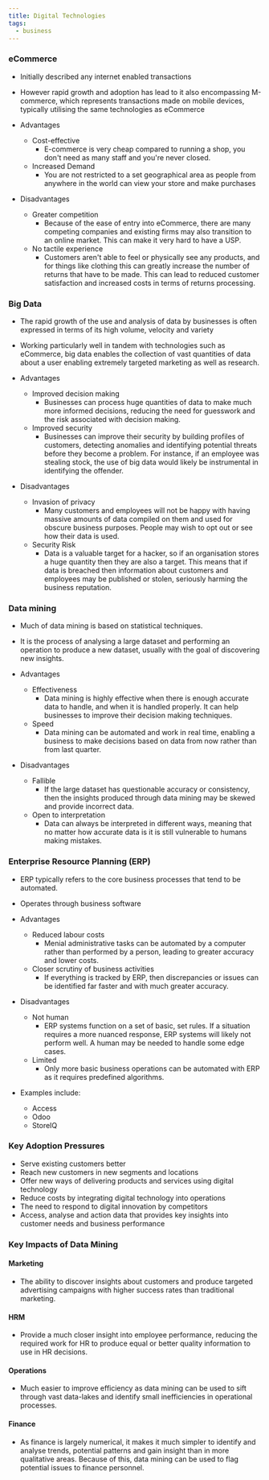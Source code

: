 ```yaml
---
title: Digital Technologies
tags:
  - business
---
```

### eCommerce

- Initially described any internet enabled transactions
- However rapid growth and adoption has lead to it also encompassing M-commerce, which represents transactions made on mobile devices, typically utilising the same technologies as eCommerce

- Advantages
	- Cost-effective
		- E-commerce is very cheap compared to running a shop, you don't need as many staff and you're never closed.
	- Increased Demand
		- You are not restricted to a set geographical area as people from anywhere in the world can view your store and make purchases
- Disadvantages
	- Greater competition
		- Because of the ease of entry into eCommerce, there are many competing companies and existing firms may also transition to an online market. This can make it very hard to have a USP.
	- No tactile experience
		- Customers aren't able to feel or physically see any products, and for things like clothing this can greatly increase the number of returns that have to be made. This can lead to reduced customer satisfaction and increased costs in terms of returns processing.

### Big Data

- The rapid growth of the use and analysis of data by businesses is often expressed in terms of its high volume, velocity and variety
- Working particularly well in tandem with technologies such as eCommerce, big data enables the collection of vast quantities of data about a user enabling extremely targeted marketing as well as research.

- Advantages
	- Improved decision making
		- Businesses can process huge quantities of data to make much more informed decisions, reducing the need for guesswork and the risk associated with decision making.
	- Improved security
		- Businesses can improve their security by building profiles of customers, detecting anomalies and identifying potential threats before they become a problem. For instance, if an employee was stealing stock, the use of big data would likely be instrumental in identifying the offender.
- Disadvantages
	- Invasion of privacy
		- Many customers and employees will not be happy with having massive amounts of data compiled on them and used for obscure business purposes. People may wish to opt out or see how their data is used.
	- Security Risk
		- Data is a valuable target for a hacker, so if an organisation stores a huge quantity then they are also a target. This means that if data is breached then information about customers and employees may be published or stolen, seriously harming the business reputation.

### Data mining

- Much of data mining is based on statistical techniques. 
- It is the process of analysing a large dataset and performing an operation to produce a new dataset, usually with the goal of discovering new insights.

- Advantages
	- Effectiveness
		- Data mining is highly effective when there is enough accurate data to handle, and when it is handled properly. It can help businesses to improve their decision making techniques.
	- Speed
		- Data mining can be automated and work in real time, enabling a business to make decisions based on data from now rather than from last quarter.
- Disadvantages
	- Fallible
		- If the large dataset has questionable accuracy or consistency, then the insights produced through data mining may be skewed and provide incorrect data.
	- Open to interpretation
		- Data can always be interpreted in different ways, meaning that no matter how accurate data is it is still vulnerable to humans making mistakes.

### Enterprise Resource Planning (ERP)

- ERP typically refers to the core business processes that tend to be automated.
- Operates through business software

- Advantages
	- Reduced labour costs
		- Menial administrative tasks can be automated by a computer rather than performed by a person, leading to greater accuracy and lower costs.
	- Closer scrutiny of business activities
		- If everything is tracked by ERP, then discrepancies or issues can be identified far faster and with much greater accuracy.
- Disadvantages
	- Not human
		- ERP systems function on a set of basic, set rules. If a situation requires a more nuanced response, ERP systems will likely not perform well. A human may be needed to handle some edge cases.
	- Limited
		- Only more basic business operations can be automated with ERP as it requires predefined algorithms.
- Examples include:
	- Access
	- Odoo
	- StoreIQ

### Key Adoption Pressures

- Serve existing customers better
- Reach new customers in new segments and locations
- Offer new ways of delivering products and services using digital technology
- Reduce costs by integrating digital technology into operations
- The need to respond to digital innovation by competitors
- Access, analyse and action data that provides key insights into customer needs and business performance

### Key Impacts of Data Mining

#### Marketing

- The ability to discover insights about customers and produce targeted advertising campaigns with higher success rates  than traditional marketing.

#### HRM

- Provide a much closer insight into employee performance, reducing the required work for HR to produce equal or better quality information to use in HR decisions.

#### Operations

- Much easier to improve efficiency as data mining can be used to sift through vast data-lakes and identify small inefficiencies in operational processes.

#### Finance

- As finance is largely numerical, it makes it much simpler to identify and analyse trends, potential patterns and gain insight than in more qualitative areas. Because of this, data mining can be used to flag potential issues to finance personnel.